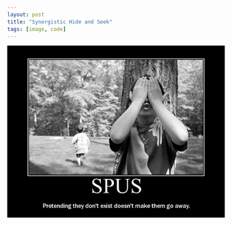 ```yaml
---
layout: post
title: "Synergistic Hide and Seek"
tags: [image, code]
---
```


<img class="outline" src="/images/2007-4-12-synergistic-hide-and-seek/spu-pretend.jpg" alt="There is no SPU." width="600" height="400"/>
